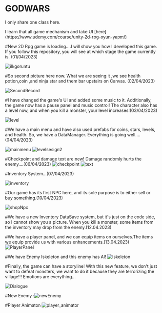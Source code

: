 # GODWARS
  I only share one class here.
 
 I learn that all game mechanism and take UI [here] (https://www.udemy.com/course/unity-2d-rpg-oyun-yapm/)

#New 2D Rpg game is loading....I will show you how I developed this game. If you follow this repository, you will see at which stage the game currently is. (01/04/2023)

![ilkgoruntu](https://user-images.githubusercontent.com/71084430/229316298-ea4cd19d-bef2-4681-b552-71d4c9c31503.png)

#So second picture here now. What we are seeing it ,we see health potion,coin ,and ninja star and them bar upstairs on Canvas. (02/04/2023)


![SecondRecord](https://user-images.githubusercontent.com/71084430/229352628-e2fdf9a4-cbfb-4d05-8edc-88d8ac6168b8.png)

#I have changed the game's UI and added some music to it. Additionally, the game now has a pause panel and music control! The character also has a level now, and when you kill a monster, your level increases!(03/04/2023)


![level](https://user-images.githubusercontent.com/71084430/229563683-ea825b5c-e6e6-4990-8c73-af4a31449001.png)


#We have a main menu and have also used prefabs for coins, stars, levels, and health. So, we have a DataManager. Everything is going well....(04/04/2023)


![mainmenu](https://user-images.githubusercontent.com/71084430/230137786-b6c9ab9f-6455-4e88-9a71-b31a97be8783.png)
![levelsesign2](https://user-images.githubusercontent.com/71084430/230137791-cd5e1002-0676-47ee-aa34-991ecb4bbcd8.png)

#Checkpoint and damage text are new! Damage randomly hurts the enemy....(06/04/2023)
![checkpoint](https://user-images.githubusercontent.com/71084430/230436027-fb612919-9606-4f44-b67c-5dc071b719eb.png)
![text](https://user-images.githubusercontent.com/71084430/230436034-46e22a83-ca23-4b1f-bf54-00506ac01c8f.png)

#Inventory System...(07/04/2023)

![inventory](https://user-images.githubusercontent.com/71084430/230641465-1c06803b-78ca-4e36-a95f-f6e8a64718fc.png)

#Our game has its first NPC here, and its sole purpose is to either sell or buy something.(10/04/2023)

![shopNpc](https://user-images.githubusercontent.com/71084430/230811960-e6ef40fb-a58a-4f6d-a9cd-eb064e45946e.png)


#We have a new Inventory DataSave system, but it's just on the code side, so I cannot show you a picture. When you kill a monster, some items from the inventory may drop from the enemy.(12.04.2023)


#We have a player panel, and we can equip items on ourselves.The items we equip provide us with various enhancements.(13.04.2023)
![PlayerPanel](https://user-images.githubusercontent.com/71084430/231735056-fbc44769-14fe-4987-8459-fe206fdd2813.png)

#We have Enemy Iskeleton and this enemy has AI!
![Iskeleton](https://user-images.githubusercontent.com/71084430/232152728-5755ac07-1fdf-4083-b183-b2ebf968fa37.png)

#Finally, the game can have a storyline! With this new feature, we don't just want to defeat monsters, we want to do it because they are terrorizing the village!!!
Emotions are everything...

![Dialogue](https://user-images.githubusercontent.com/71084430/232229785-5b6c6532-bf35-45c3-9e7c-46dce7df8e30.png)

#New Enemy :![newEnemy](https://user-images.githubusercontent.com/71084430/232294814-79004424-0bd8-487e-9e5f-2f950da69f3a.png)

#Player Animaton
![player_animator](https://user-images.githubusercontent.com/71084430/232814117-b5dbf167-9afd-4fcf-a2a3-bf37b4b53425.png)



